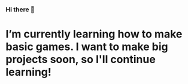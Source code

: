 ### Hi there 👋

# I’m currently learning how to make basic games. I want to make big projects soon, so I'll continue learning!

